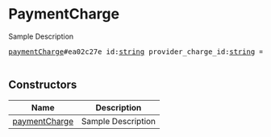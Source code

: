 # PaymentCharge

Sample Description

<pre>
<a href="../constructor/paymentCharge.md">paymentCharge</a>#ea02c27e id:<a href="../type/string.md">string</a> provider_charge_id:<a href="../type/string.md">string</a> = <a href="../type/PaymentCharge.md">PaymentCharge</a>;

</pre>

## Constructors

| Name | Description |
|------|-------------|
| [paymentCharge](../constructor/paymentCharge.md) | Sample Description |

